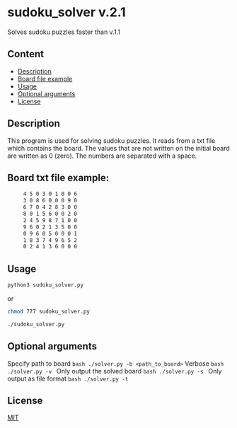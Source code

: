 # sudoku_solver v.2.1

Solves sudoku puzzles faster than v.1.1

## Content

- [Description](#description) 
- [Board file example](#board-txt-file-example) 
- [Usage](#usage)
- [Optional arguments](#optional-arguments) 
- [License](#license) 

## Description

This program is used for solving sudoku puzzles. It reads from a txt file which
contains the board. The values that are not written on the initial board are
written as 0 (zero). The numbers are separated with a space.

## Board txt file example:

```txt
     4 5 0 3 0 1 0 0 6
     3 0 8 6 0 0 0 9 0
     6 7 0 4 2 8 3 0 0
     8 0 1 5 6 0 0 2 0
     2 4 5 9 8 7 1 0 0
     9 6 0 2 1 3 5 0 0
     0 9 6 0 5 0 0 0 1
     1 8 3 7 4 9 6 5 2
     0 2 4 1 3 6 0 0 0
```

## Usage

```bash
python3 sudoku_solver.py
```
or

```bash
chmod 777 sudoku_solver.py
```
```bash
./sudoku_solver.py 
```

## Optional arguments
Specify path to board
```bash ./solver.py -b <path_to_board>``` 
Verbose
```bash ./solver.py -v ``` 
Only output the solved board
```bash ./solver.py -s ``` 
Only output as file format
```bash ./solver.py -t ``` 


## License
[MIT](https://choosealicense.com/licenses/mit/)
